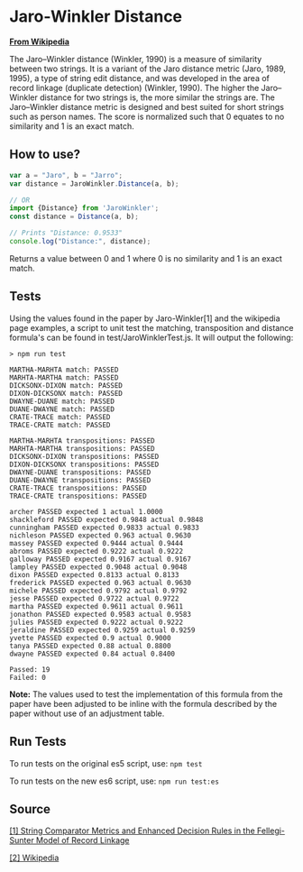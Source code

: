 # Jaro-Winkler Distance
**[From Wikipedia](https://en.wikipedia.org/wiki/Jaro%E2%80%93Winkler_distance)**

The Jaro–Winkler distance (Winkler, 1990) is a measure of similarity between two strings. 
It is a variant of the Jaro distance metric (Jaro, 1989, 1995), a type of string edit distance, 
and was developed in the area of record linkage (duplicate detection) (Winkler, 1990). 
The higher the Jaro–Winkler distance for two strings is, the more similar the strings are. 
The Jaro–Winkler distance metric is designed and best suited for short strings such as person names. 
The score is normalized such that 0 equates to no similarity and 1 is an exact match.

## How to use?
```Javascript
var a = "Jaro", b = "Jarro";
var distance = JaroWinkler.Distance(a, b);

// OR
import {Distance} from 'JaroWinkler';
const distance = Distance(a, b);

// Prints "Distance: 0.9533"
console.log("Distance:", distance);
```
Returns a value between 0 and 1 where 0 is no similarity and 1 is an exact match.

## Tests
Using the values found in the paper by Jaro-Winkler[1] and the wikipedia page examples, a 
script to unit test the matching, transposition and distance formula's can be found in 
test/JaroWinklerTest.js. It will output the following:

```
> npm run test

MARTHA-MARHTA match: PASSED
MARHTA-MARTHA match: PASSED
DICKSONX-DIXON match: PASSED
DIXON-DICKSONX match: PASSED
DWAYNE-DUANE match: PASSED
DUANE-DWAYNE match: PASSED
CRATE-TRACE match: PASSED
TRACE-CRATE match: PASSED

MARTHA-MARHTA transpositions: PASSED
MARHTA-MARTHA transpositions: PASSED
DICKSONX-DIXON transpositions: PASSED
DIXON-DICKSONX transpositions: PASSED
DWAYNE-DUANE transpositions: PASSED
DUANE-DWAYNE transpositions: PASSED
CRATE-TRACE transpositions: PASSED
TRACE-CRATE transpositions: PASSED

archer PASSED expected 1 actual 1.0000
shackleford PASSED expected 0.9848 actual 0.9848
cunningham PASSED expected 0.9833 actual 0.9833
nichleson PASSED expected 0.963 actual 0.9630
massey PASSED expected 0.9444 actual 0.9444
abroms PASSED expected 0.9222 actual 0.9222
galloway PASSED expected 0.9167 actual 0.9167
lampley PASSED expected 0.9048 actual 0.9048
dixon PASSED expected 0.8133 actual 0.8133
frederick PASSED expected 0.963 actual 0.9630
michele PASSED expected 0.9792 actual 0.9792
jesse PASSED expected 0.9722 actual 0.9722
martha PASSED expected 0.9611 actual 0.9611
jonathon PASSED expected 0.9583 actual 0.9583
julies PASSED expected 0.9222 actual 0.9222
jeraldine PASSED expected 0.9259 actual 0.9259
yvette PASSED expected 0.9 actual 0.9000
tanya PASSED expected 0.88 actual 0.8800
dwayne PASSED expected 0.84 actual 0.8400

Passed: 19
Failed: 0
```
**Note:** The values used to test the implementation of this formula from the paper 
have been adjusted to be inline with the formula described by the paper without use 
of an adjustment table.

## Run Tests
To run tests on the original es5 script, use:
`npm test`

To run tests on the new es6 script, use: 
`npm run test:es`

## Source
[[1] String Comparator Metrics and Enhanced Decision Rules in the Fellegi-Sunter Model of Record Linkage](https://files.eric.ed.gov/fulltext/ED325505.pdf) 

[[2] Wikipedia](https://en.wikipedia.org/wiki/Jaro%E2%80%93Winkler_distance) 
